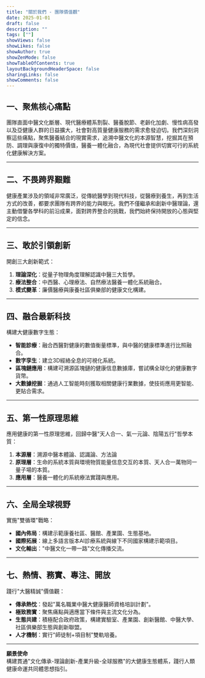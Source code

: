 ```yaml
---
title: "關於我們 - 團隊價值觀"
date: 2025-01-01
draft: false
description: ""
tags: [""]
showViews: false
showLikes: false
showAuthor: true
showZenMode: false
showTableOfContents: true
layoutBackgroundHeaderSpace: false
sharingLinks: false
showComments: false
---
```



## 一、聚焦核心痛點
團隊直面中醫文化斷層、現代醫療體系割裂、醫養脫節、老齡化加劇、慢性病高發以及亞健康人群的日益擴大，社會對高質量健康服務的需求愈發迫切。我們深刻洞察這些痛點，聚焦醫養結合的現實需求，追溯中醫文化的本源智慧，挖掘其在預防、調理與康復中的獨特價值，醫養一體化融合，為現代社會提供切實可行的系統化健康解決方案。

---

## 二、不畏跨界艱難
健康產業涉及的領域非常廣泛，從傳統醫學到現代科技，從醫療到養生，再到生活方式的改善，都要求團隊有跨界的能力與眼光。我們不僅繼承和創新中醫理論，還主動借鑒各學科的前沿成果，面對跨界整合的挑戰，我們始終保持開放的心態與堅定的信念。

---

## 三、敢於引領創新
開創三大創新範式：  
1. **理論深化**：從量子物理角度理解認識中醫三大哲學。
2. **療法整合**：中西醫、心理療法、自然療法醫養一體化系統融合。
3. **模式變革**：廉價醫療與康養社區俱樂部的健康文化構建。

---

## 四、融合最新科技
構建大健康數字生態：  
- **智能診療**：融合西醫對健康的數值衡量標準，與中醫的健康標準進行比照融合。
- **數字孪生**：建立3D經絡全息的可視化系統。
- **區塊鏈應用**：構建可溯源區塊鏈的健康信息數據庫，嘗試構全球化的健康數字貨幣。
- **大數據挖掘**：通過人工智能時刻獲取相關健康行業數據，使技術應用更智能、更貼合需求。

---

## 五、第一性原理思維
應用健康的第一性原理思維，回歸中醫"天人合一、氣一元論、陰陽五行"哲學本質：  
1. **本源層**：溯源中醫本體論、認識論、方法論  
2. **原理層**：生命的系統本質與環境物質能量信息交互的本質、天人合一萬物同一量子場的本質。
3. **應用層**：醫養一體化的系統療法實踐與應用。

---

## 六、全局全球視野
實施"雙循環"戰略：  
- **國內佈局**：構建示範康養社區、醫館、產業園、生態基地。
- **國際拓展**：線上多語言版本AI診療系統與線下不同國家構建示範項目。
- **文化輸出**："中醫文化一帶一路"文化傳播交流。

---

## 七、熱情、務實、專注、開放
踐行"大醫精誠"價值觀：  
- **傳承熱忱**：發起"萬名職業中醫大健康醫師資格培訓計劃"。
- **極致務實**：聚焦痛點與適應當下條件與主流文化分為。
- **生態共建**：積極配合政府政策，構建實驗室、產業園、創新醫館、中醫大學、社區俱樂部生態與創新聯盟。
- **人才機制**：實行"師徒制+項目制"雙軌培養。

---

**願景使命**  
構建貫通"文化傳承-理論創新-產業升級-全球服務"的大健康生態體系，踐行人類健康命運共同體思想指引。